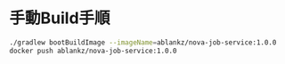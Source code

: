 # 手動Build手順

``` sh
./gradlew bootBuildImage --imageName=ablankz/nova-job-service:1.0.0
docker push ablankz/nova-job-service:1.0.0
```